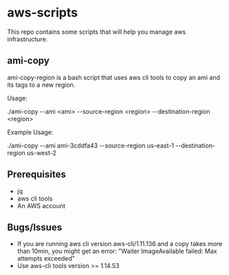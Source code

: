 # aws-scripts

This repo contains some scripts that will help you manage aws infrastructure. 


ami-copy
---------------

ami-copy-region is a bash script that uses aws cli tools to copy an ami and its tags to a new region.


Usage: 

./ami-copy --ami \<ami\> --source-region \<region\> --destination-region \<region\>


Example Usage: 

./ami-copy --ami ami-3cddfa43 --source-region us-east-1 --destination-region us-west-2



Prerequisites
-------------
* jq 
* aws cli tools 
* An AWS account

Bugs/Issues
-----------
* If you are running aws cli version aws-cli/1.11.136 and a copy takes more than 10min, you might get an error: "Waiter ImageAvailable failed: Max attempts exceeded"
* Use aws-cli tools version >= 1.14.53 
